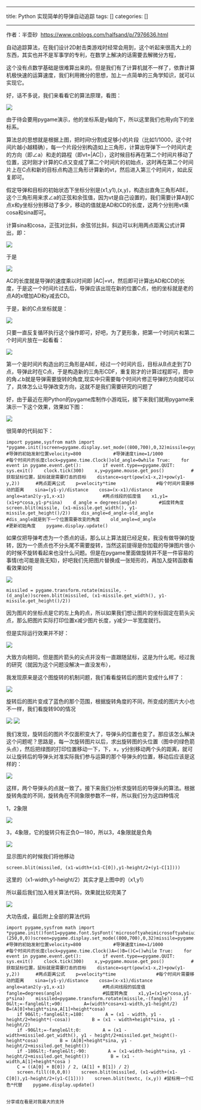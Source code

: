 
--- 
title:  Python 实现简单的导弹自动追踪 
tags: []
categories: [] 

---
>  
  作者：半壶砂  
  https://www.cnblogs.com/halfsand/p/7976636.html 
 

自动追踪算法，在我们设计2D射击类游戏时经常会用到，这个听起来很高大上的东西，其实也并不是军事学的专利，在数学上解决的话需要去解微分方程，

这个没有点数学基础是很难算出来的。但是我们有了计算机就不一样了，依靠计算机极快速的运算速度，我们利用微分的思想，加上一点简单的三角学知识，就可以实现它。

好，话不多说，我们来看看它的算法原理，看图：

<img src="https://imgconvert.csdnimg.cn/aHR0cHM6Ly9tbWJpei5xcGljLmNuL21tYml6X3BuZy9QdlA2cWpVcHZJcmJMdWZmS0U5dmx1eEpGdTQ5SWU3ZkpDVmhlM2ljSWtpYmpNVmhKaEsxSmhnbEkwZm1VaWFMdGdYa0xiRFBpYzBqeE9jOTUzRGZJNGFlQkEvNjQw?x-oss-process=image/format,png">

由于待会要用pygame演示，他的坐标系是y轴向下，所以这里我们也用y向下的坐标系。

算法总的思想就是根据上图，把时间t分割成足够小的片段（比如1/1000，这个时间片越小越精确），每一个片段分别构造如上三角形，计算出导弹下一个时间片走的方向（即∠a）和走的路程（即vt=|AC|），这时候目标再在第二个时间片移动了位置，这时刚才计算的C点又变成了第二个时间片的初始点，这时再在第二个时间片上在C点和新的目标点构造三角形计算新的vt，然后进入第三个时间片，如此反复即可。

假定导弹和目标的初始状态下坐标分别是(x1,y1),(x,y)，构造出直角三角形ABE，这个三角形用来求∠a的正弦和余弦值，因为vt是自己设置的，我们需要计算A到C点x和y坐标分别移动了多少，移动的值就是AD和CD的长度，这两个分别用vt乘cosa和sina即可。

计算sina和cosa，正弦对比斜，余弦邻比斜，斜边可以利用两点距离公式计算出，即：

<img src="https://imgconvert.csdnimg.cn/aHR0cHM6Ly9tbWJpei5xcGljLmNuL21tYml6X3BuZy9QdlA2cWpVcHZJcmJMdWZmS0U5dmx1eEpGdTQ5SWU3ZjJheWVJMDNVNGoyQjJPdTBNdEs3MFNoQzIyUGF4R2Rtcmw1VWZ3ODhKUmJvZUNRRkpsZVoxQS82NDA?x-oss-process=image/format,png">

于是

<img src="https://imgconvert.csdnimg.cn/aHR0cHM6Ly9tbWJpei5xcGljLmNuL21tYml6X3BuZy9QdlA2cWpVcHZJcmJMdWZmS0U5dmx1eEpGdTQ5SWU3ZjZKSk5icHdkb2JsVGFTNE5sNVRPaWFOT2ZJYm1rMWVDUkhMOFBGcVM3aWN5M2FreGhYRXNMdGZnLzY0MA?x-oss-process=image/format,png">

AC的长度就是导弹的速度乘以时间即 |AC|=vt，然后即可计算出AD和CD的长度，于是这一个时间片过去后，导弹应该出现在新的位置C点，他的坐标就是老的点A的x增加AD和y减去CD。

于是，新的C点坐标就是：

<img src="https://imgconvert.csdnimg.cn/aHR0cHM6Ly9tbWJpei5xcGljLmNuL21tYml6X3BuZy9QdlA2cWpVcHZJcmJMdWZmS0U5dmx1eEpGdTQ5SWU3ZkVxeGVRcDdLNnAzY3ViM3lpY3RzQnFrWDBZNHN4emJZcVd6ZFM1NmRnVWVScWxubGRzQ3pLTEEvNjQw?x-oss-process=image/format,png">

只要一直反复循环执行这个操作即可，好吧，为了更形象，把第一个时间片和第二个时间片放在一起看看：

<img src="https://imgconvert.csdnimg.cn/aHR0cHM6Ly9tbWJpei5xcGljLmNuL21tYml6X3BuZy9QdlA2cWpVcHZJcmJMdWZmS0U5dmx1eEpGdTQ5SWU3ZklvdTI4M2RYVmJLM3NEaWFOTzU3Z1IxMjdINkVaaWFZc2ZKZXdMTkcwaWExZWNvMDJqVFhZZjVpYkEvNjQw?x-oss-process=image/format,png">

第一个是时间片构造出的三角形是ABE，经过一个时间片后，目标从B点走到了D点，导弹此时在C点，于是构造新的三角形CDF，重复刚才的计算过程即可，图中的角∠b就是导弹需要旋转的角度,现实中只需要每个时间片修正导弹的方向就可以了，具体怎么让导弹改变方向，这就不是我们需要研究的问题了

好，由于最近在用Python的pygame库制作小游戏玩，接下来我们就用pygame来演示一下这个效果，效果如下图：

<img src="https://imgconvert.csdnimg.cn/aHR0cHM6Ly9tbWJpei5xcGljLmNuL21tYml6X2dpZi9QdlA2cWpVcHZJcmJMdWZmS0U5dmx1eEpGdTQ5SWU3ZkhoNWljNWtQT0Y2NjJrVFVLeDltdlF1RjFlMHZYdTJZbnN3VHB6aWN6clNQZ0lsRFcwaWFOOHBEUS82NDA?x-oss-process=image/format,png">

很简单的代码如下：

```
import pygame,sysfrom math import *pygame.init()screen=pygame.display.set_mode((800,700),0,32)missile=pygame.image.load('element/red_pointer.png').convert_alpha()x1,y1=100,600           #导弹的初始发射位置velocity=800            #导弹速度time=1/1000             #每个时间片的长度clock=pygame.time.Clock()old_angle=0while True:    for event in pygame.event.get():        if event.type==pygame.QUIT:            sys.exit()    clock.tick(300)    x,y=pygame.mouse.get_pos()          #获取鼠标位置，鼠标就是需要打击的目标    distance=sqrt(pow(x1-x,2)+pow(y1-y,2))      #两点距离公式    p=velocity*time               #每个时间片需要移动的距离    sina=(y1-y)/distance    cosa=(x-x1)/distance    angle=atan2(y-y1,x-x1)              #两点线段的弧度值    x1,y1=(x1+p*cosa,y1-p*sina)    d_angle = degrees(angle)        #弧度转角度    screen.blit(missile, (x1-missile.get_width(), y1-missile.get_height()/2))    dis_angle=d_angle-old_angle          #dis_angle就是到下一个位置需要改变的角度    old_angle=d_angle                    #更新初始角度    pygame.display.update()

```

如果仅把导弹考虑为一个质点的话，那么以上算法就已经足矣，我没有做导弹的旋转，因为一个质点也不分头尾不需要旋转，当然这前提得是你加载的导弹图片很小的时候不旋转看起来也没什么问题。但是在pygame里面做旋转并不是一件容易的事情(也可能是我无知)，好吧我们先把图片替换成一张矩形的，再加入旋转函数看看效果如何

<img src="https://imgconvert.csdnimg.cn/aHR0cHM6Ly9tbWJpei5xcGljLmNuL21tYml6X3BuZy9IWlcwd3dGeGJRQXJyZnN1UDJuYUVCN2tVWUNwaWJpY00wNG5haWNUVEdYUExsUG93M05ORFRyNXNKT1pYSzZmSWgyNTIzSmRzb2Z1Yk1YcXFTcGNYZWx6US82NDA?x-oss-process=image/format,png">

```
missiled = pygame.transform.rotate(missile, -(d_angle))screen.blit(missiled, (x1-missile.get_width(), y1-missile.get_height()/2))

```

因为图片的坐标点是它的左上角的点，所以如果我们想让图片的坐标固定在箭头尖点，那么把图片实际打印位置x减少图片长度，y减少一半宽度就行。

但是实际运行效果并不好：

<img src="https://imgconvert.csdnimg.cn/aHR0cHM6Ly9tbWJpei5xcGljLmNuL21tYml6X2dpZi9QdlA2cWpVcHZJcmJMdWZmS0U5dmx1eEpGdTQ5SWU3ZlppYm41U3VENWliTUt3cWlhc0pVbFNSczZNVlppYWxQNVF1Mk9IbFBsMER0ZEVVcGlhWHZWZk5ueFBnLzY0MA?x-oss-process=image/format,png">

大致方向相同，但是图片箭头的尖点并没有一直跟随鼠标，这是为什么呢。经过我的研究（就因为这个问题没解决一直没发布），

我发现原来是这个图旋转的机制问题，我们看看旋转后的图片变成什么样了：

<img src="https://imgconvert.csdnimg.cn/aHR0cHM6Ly9tbWJpei5xcGljLmNuL21tYml6X3BuZy9IWlcwd3dGeGJRQXJyZnN1UDJuYUVCN2tVWUNwaWJpY00wcEozSnNwNER3M3JLb2RpY1VsV0FzemRhbkhHWmttbUl5bUlqaWNpY1NkTjJwY1pzZzk2RXdrbjJRLzY0MA?x-oss-process=image/format,png">

旋转后的图片变成了蓝色的那个范围，根据旋转角度的不同，所变成的图片大小也不一样，我们看旋转90的情况

<img src="https://imgconvert.csdnimg.cn/aHR0cHM6Ly9tbWJpei5xcGljLmNuL21tYml6X3BuZy9IWlcwd3dGeGJRQXJyZnN1UDJuYUVCN2tVWUNwaWJpY00wc1NYdzl6SVoxMXZ5eWljd2ljT05id29YYVhwdHdpY2Z5a2MyaWNVN1NWcExZMElYeDNzaGpnTUhDUS82NDA?x-oss-process=image/format,png">

<img src="https://imgconvert.csdnimg.cn/aHR0cHM6Ly9tbWJpei5xcGljLmNuL21tYml6X3BuZy9IWlcwd3dGeGJRQXJyZnN1UDJuYUVCN2tVWUNwaWJpY00wY09zZkZiNDduaGpoNnFQb2lhMVY5U1A0cVltbm1icERJYjNvQTk2QXJ1T2ZxQU5ybHlKQXRhZy82NDA?x-oss-process=image/format,png">

我们发现，旋转后的图片不仅面积变大了，导弹头的位置也变了。那应该怎么解决这个问题呢？思路是，每一次旋转图片以后，求出旋转图的头位置（图中的绿色箭头点），然后把绿图的打印位置移动一下，下，x，y分别移动两个头的距离，就可以让旋转后的导弹头对准实际我们参与运算的那个导弹头的位置，移动后应该是这样的：

<img src="https://imgconvert.csdnimg.cn/aHR0cHM6Ly9tbWJpei5xcGljLmNuL21tYml6X3BuZy9IWlcwd3dGeGJRQXJyZnN1UDJuYUVCN2tVWUNwaWJpY00wYUJMbkZiTk1saWEyQlZpYlh1bmt4QWJZYlRNUjBkdE1vYTBqTmZJYm1MVVcxeUZIQkUwTW9SYVEvNjQw?x-oss-process=image/format,png">

这样，两个导弹头的点就一致了。接下来我们分析求旋转后的导弹头的算法。根据旋转角度的不同，旋转角在不同象限参数不一样，所以我们分为这四种情况

1，2象限

<img src="https://imgconvert.csdnimg.cn/aHR0cHM6Ly9tbWJpei5xcGljLmNuL21tYml6X3BuZy9QdlA2cWpVcHZJcmJMdWZmS0U5dmx1eEpGdTQ5SWU3ZklOdVc5V0FTYjh0YVJLa0xDYWFSMWliV2djWExnZFU3ZmZmTFNVTlZNMDg5cWJBSGwxRkppY2R3LzY0MA?x-oss-process=image/format,png">

3，4象限，它的旋转只有正负0—180，所以3，4象限就是负角

<img src="https://imgconvert.csdnimg.cn/aHR0cHM6Ly9tbWJpei5xcGljLmNuL21tYml6X3BuZy9QdlA2cWpVcHZJcmJMdWZmS0U5dmx1eEpGdTQ5SWU3Zk5iT1RyRTd2RlFwVlZCNXhEa0lPcjQ5NVVzTk1mNGNkdmIwT0tpY0hUREFPUHB2TnJpYXMwdXZnLzY0MA?x-oss-process=image/format,png">

显示图片的时候我们将他移动

```
screen.blit(missiled, (x1-width+(x1-C[0]),y1-height/2+(y1-C[1])))

```

这里的（x1-width,y1-height/2）其实才是上图中的（x1,y1）

所以最后我们加入相关算法代码，效果就比较完美了

<img src="https://imgconvert.csdnimg.cn/aHR0cHM6Ly9tbWJpei5xcGljLmNuL21tYml6X2dpZi9IWlcwd3dGeGJRQXJyZnN1UDJuYUVCN2tVWUNwaWJpY00wRzBqMVJzVFYzVWVCNVl0dlo3YXB2QXNWb2hCRzFHeEIwOFJNUWRqYXdZb0lGNXFqNjJ6VFZBLzY0MA?x-oss-process=image/format,png">

大功告成，最后附上全部的算法代码

```
import pygame,sysfrom math import *pygame.init()font1=pygame.font.SysFont('microsoftyaheimicrosoftyaheiui',23)textc=font1.render('*',True,(250,0,0))screen=pygame.display.set_mode((800,700),0,32)missile=pygame.image.load('element/rect1.png').convert_alpha()height=missile.get_height()width=missile.get_width()pygame.mouse.set_visible(0)x1,y1=100,600           #导弹的初始发射位置velocity=800            #导弹速度time=1/1000             #每个时间片的长度clock=pygame.time.Clock()A=()B=()C=()while True:    for event in pygame.event.get():        if event.type==pygame.QUIT:            sys.exit()    clock.tick(300)    x,y=pygame.mouse.get_pos()          #获取鼠标位置，鼠标就是需要打击的目标    distance=sqrt(pow(x1-x,2)+pow(y1-y,2))      #两点距离公式    p=velocity*time               #每个时间片需要移动的距离    sina=(y1-y)/distance    cosa=(x-x1)/distance    angle=atan2(y-y1,x-x1)              #两点间线段的弧度值    fangle=degrees(angle)               #弧度转角度    x1,y1=(x1+p*cosa,y1-p*sina)    missiled=pygame.transform.rotate(missile,-(fangle))    if 0&lt;=-fangle&lt;=90:        A=(width*cosa+x1-width,y1-height/2)        B=(A[0]+height*sina,A[1]+height*cosa)
    if 90&lt;-fangle&lt;=180:        A = (x1 - width, y1 - height/2+height*(-cosa))        B = (x1 - width+height*sina, y1 - height/2)
    if -90&lt;=-fangle&lt;0:        A = (x1 - width+missiled.get_width(), y1 - height/2+missiled.get_height()-height*cosa)        B = (A[0]+height*sina, y1 - height/2+missiled.get_height())
    if -180&lt;-fangle&lt;-90:        A = (x1-width-height*sina, y1 - height/2+missiled.get_height())        B = (x1 - width,A[1]+height*cosa )
    C = ((A[0] + B[0]) / 2, (A[1] + B[1]) / 2)
    screen.fill((0,0,0))    screen.blit(missiled, (x1-width+(x1-C[0]),y1-height/2+(y1-C[1])))    screen.blit(textc, (x,y)) #鼠标用一个红色*代替    pygame.display.update()


分享或在看是对我最大的支持 

```
